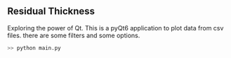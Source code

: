 ## Residual Thickness

Exploring the power of Qt. This is a pyQt6 application to plot data from csv files. there are some filters and some options.

```python
>> python main.py
```